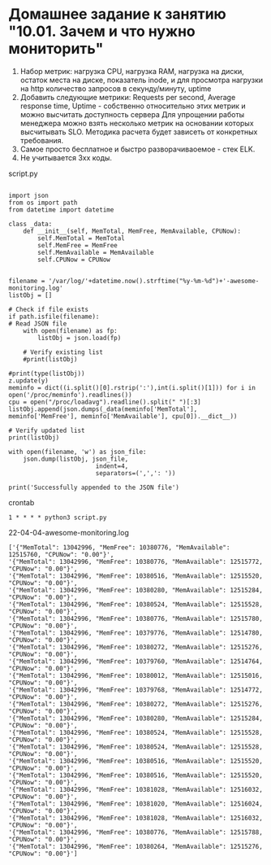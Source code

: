 # Домашнее задание к занятию "10.01. Зачем и что нужно мониторить"  
1. Набор метрик: нагрузка СPU, нагрузка RAM, нагрузка на диски, остаток места на диске, показатель inode, и для просмотра нагрузки на http количество запросов в секунду/минуту, uptime
1. Добавить следующие метрики: Requests per second, Average response time, Uptime - собственно относительно этих метрик и можно высчитать доступность сервера
Для упрощении работы менеджера можно взять несколько метрик на основании которых высчитывать SLO. Методика расчета будет зависеть от конкретных требования.  
1. Самое просто бесплатное и быстро разворачиваоемое - стек ELK.
1. Не учитывается 3xx коды.


script.py

```

import json
from os import path
from datetime import datetime

class _data:
    def __init__(self, MemTotal, MemFree, MemAvailable, CPUNow):
        self.MemTotal = MemTotal
        self.MemFree = MemFree
        self.MemAvailable = MemAvailable
        self.CPUNow = CPUNow


filename = '/var/log/'+datetime.now().strftime("%y-%m-%d")+'-awesome-monitoring.log'
listObj = []
 
# Check if file exists
if path.isfile(filename):
# Read JSON file
    with open(filename) as fp:
        listObj = json.load(fp)
    
    # Verify existing list
    #print(listObj)

#print(type(listObj))
z.update(y)
meminfo = dict((i.split()[0].rstrip(':'),int(i.split()[1])) for i in open('/proc/meminfo').readlines())
cpu = open("/proc/loadavg").readline().split(" ")[:3]
listObj.append(json.dumps(_data(meminfo['MemTotal'], meminfo['MemFree'], meminfo['MemAvailable'], cpu[0]).__dict__))
 
# Verify updated list
print(listObj)
 
with open(filename, 'w') as json_file:
    json.dump(listObj, json_file, 
                        indent=4,  
                        separators=(',',': '))
 
print('Successfully appended to the JSON file')

```

crontab
```
1 * * * * python3 script.py
```

22-04-04-awesome-monitoring.log

```
['{"MemTotal": 13042996, "MemFree": 10380776, "MemAvailable": 12515760, "CPUNow": "0.00"}', 
'{"MemTotal": 13042996, "MemFree": 10380776, "MemAvailable": 12515772, "CPUNow": "0.00"}', 
'{"MemTotal": 13042996, "MemFree": 10380516, "MemAvailable": 12515520, "CPUNow": "0.00"}',
'{"MemTotal": 13042996, "MemFree": 10380280, "MemAvailable": 12515284, "CPUNow": "0.00"}',
'{"MemTotal": 13042996, "MemFree": 10380524, "MemAvailable": 12515528, "CPUNow": "0.00"}', 
'{"MemTotal": 13042996, "MemFree": 10380776, "MemAvailable": 12515780, "CPUNow": "0.00"}', 
'{"MemTotal": 13042996, "MemFree": 10379776, "MemAvailable": 12514780, "CPUNow": "0.00"}', 
'{"MemTotal": 13042996, "MemFree": 10380272, "MemAvailable": 12515276, "CPUNow": "0.00"}', 
'{"MemTotal": 13042996, "MemFree": 10379760, "MemAvailable": 12514764, "CPUNow": "0.00"}', 
'{"MemTotal": 13042996, "MemFree": 10380012, "MemAvailable": 12515016, "CPUNow": "0.00"}', 
'{"MemTotal": 13042996, "MemFree": 10379768, "MemAvailable": 12514772, "CPUNow": "0.00"}',
'{"MemTotal": 13042996, "MemFree": 10380272, "MemAvailable": 12515276, "CPUNow": "0.00"}',
'{"MemTotal": 13042996, "MemFree": 10380280, "MemAvailable": 12515284, "CPUNow": "0.00"}', 
'{"MemTotal": 13042996, "MemFree": 10380524, "MemAvailable": 12515528, "CPUNow": "0.00"}', 
'{"MemTotal": 13042996, "MemFree": 10380524, "MemAvailable": 12515528, "CPUNow": "0.00"}', 
'{"MemTotal": 13042996, "MemFree": 10380516, "MemAvailable": 12515520, "CPUNow": "0.00"}', 
'{"MemTotal": 13042996, "MemFree": 10380516, "MemAvailable": 12515520, "CPUNow": "0.00"}', 
'{"MemTotal": 13042996, "MemFree": 10381028, "MemAvailable": 12516032, "CPUNow": "0.00"}',
'{"MemTotal": 13042996, "MemFree": 10381020, "MemAvailable": 12516024, "CPUNow": "0.00"}', 
'{"MemTotal": 13042996, "MemFree": 10381028, "MemAvailable": 12516032, "CPUNow": "0.00"}', 
'{"MemTotal": 13042996, "MemFree": 10380776, "MemAvailable": 12515788, "CPUNow": "0.00"}', 
'{"MemTotal": 13042996, "MemFree": 10380264, "MemAvailable": 12515276, "CPUNow": "0.00"}']

```
